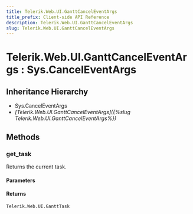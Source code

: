 ```yaml
---
title: Telerik.Web.UI.GanttCancelEventArgs
title_prefix: Client-side API Reference
description: Telerik.Web.UI.GanttCancelEventArgs
slug: Telerik.Web.UI.GanttCancelEventArgs
---
```


# Telerik.Web.UI.GanttCancelEventArgs : Sys.CancelEventArgs

## Inheritance Hierarchy

* Sys.CancelEventArgs
* *[Telerik.Web.UI.GanttCancelEventArgs]({%slug Telerik.Web.UI.GanttCancelEventArgs%})*


## Methods

### get_task

Returns the current task. 

#### Parameters

#### Returns

`Telerik.Web.UI.GanttTask`

